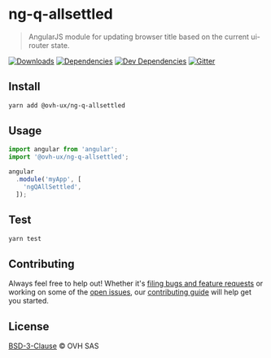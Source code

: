 # ng-q-allsettled

> AngularJS module for updating browser title based on the current ui-router state.

[![Downloads](https://badgen.net/npm/dt/@ovh-ux/ng-q-allsettled)](https://npmjs.com/package/@ovh-ux/ng-q-allsettled) [![Dependencies](https://badgen.net/david/dep/ovh-ux/ng-q-allsettled)](https://npmjs.com/package/@ovh-ux/ng-q-allsettled?activeTab=dependencies) [![Dev Dependencies](https://badgen.net/david/dev/ovh-ux/ng-q-allsettled)](https://npmjs.com/package/@ovh-ux/ng-q-allsettled?activeTab=dependencies) [![Gitter](https://badgen.net/badge/gitter/ovh-ux/blue?icon=gitter)](https://gitter.im/ovh/ux)

## Install

```sh
yarn add @ovh-ux/ng-q-allsettled
```

## Usage

```js
import angular from 'angular';
import '@ovh-ux/ng-q-allsettled';

angular
  .module('myApp', [
    'ngQAllSettled',
  ]);
```

## Test

```sh
yarn test
```

## Contributing

Always feel free to help out! Whether it's [filing bugs and feature requests](https://github.com/ovh-ux/ng-q-allsettled/issues/new) or working on some of the [open issues](https://github.com/ovh-ux/ng-q-allsettled/issues), our [contributing guide](CONTRIBUTING.md) will help get you started.

## License

[BSD-3-Clause](LICENSE) © OVH SAS
